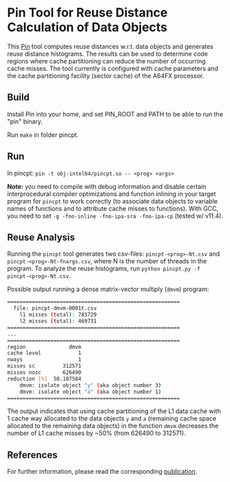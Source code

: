 # Pin Tool for Reuse Distance Calculation of Data Objects

This [Pin](https://www.intel.com/content/www/us/en/developer/articles/tool/pin-a-dynamic-binary-instrumentation-tool.html) tool computes reuse distances w.r.t. data objects and generates reuse distance histograms. The results can be used to determine code regions where cache partitioning can reduce the number of occurring cache misses. The tool currently is configured with cache parameters and the cache partitioning facility (sector cache) of the A64FX processor.

## Build

Install Pin into your home, and set PIN_ROOT and PATH
to be able to run the "pin" binary.

Run `make` in folder pincpt.


## Run

In pincpt: `pin -t obj-intel64/pincpt.so -- <prog> <args>`

**Note:** you need to compile with debug information and disable certain interprocedural compiler optimizations and function inlining in your target program for `pincpt` to work correctly (to associate data objects to variable names of functions and to attribute cache misses to functions). With GCC, you need to set `-g -fno-inline -fno-ipa-sra -fno-ipa-cp` (tested w/ v11.4).

## Reuse Analysis

Running the `pincpt` tool generates two csv-files: `pincpt-<prog>-Nt.csv` and `pincpt-<prog>-Nt-fnargs.csv`, where N is the number of threads in the program. To analyze the reuse histograms, run `python pincpt.py -f pincpt-<prog>-Nt.csv`.

Possible output running a dense matrix-vector multiply (`dmvm`) program:

```bash
========================================================
  file: pincpt-dmvm-0001t.csv
    l1 misses (total): 783729
    l2 misses (total): 469731
========================================================
...
========================================================
region              dmvm
cache level            1
nways                  1
misses sc         312571
misses nosc       626490
reduction [%]  50.107584
    dmvm: isolate object "y" (aka object number 3)
    dmvm: isolate object "a" (aka object number 1)
========================================================
```

The output indicates that using cache partitioning of the L1 data cache with 1 cache way allocated to the data objects `y` and `a` (remaining cache space allocated to the remaining data objects) in the function `dmvm` decreases the number of L1 cache misses by ~50% (from 626490 to 312571).

## References

For further information, please read the corresponding [publication](https://link.springer.com/chapter/10.1007/978-3-031-29927-8_35).
